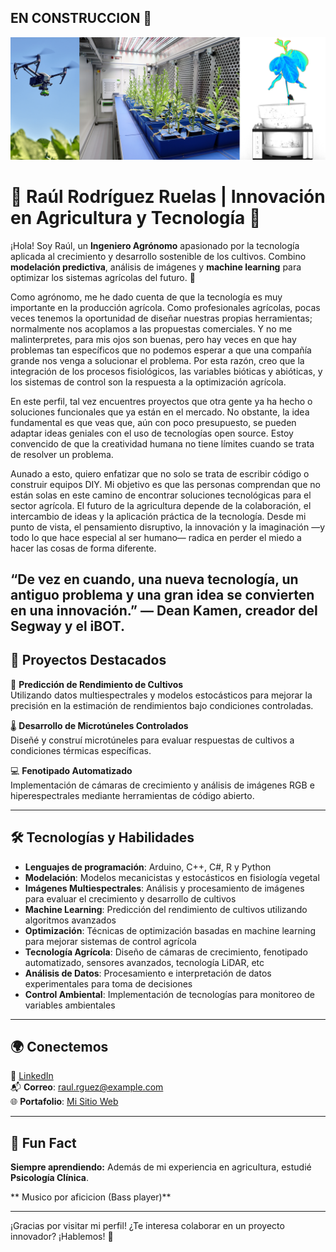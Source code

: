 ## EN CONSTRUCCION 👋


![bannerGrande](https://github.com/Rodriguez-Ruelas/Rodriguez-Ruelas/blob/main/Imagenes_README/bannerGrande.png)

# 🌱 Raúl Rodríguez Ruelas | Innovación en Agricultura y Tecnología 🚀

¡Hola! Soy Raúl, un **Ingeniero Agrónomo** apasionado por la tecnología aplicada al crecimiento y desarrollo sostenible de los cultivos. Combino **modelación predictiva**, análisis de imágenes y **machine learning** para optimizar los sistemas agrícolas del futuro. 🍃

Como agrónomo, me he dado cuenta de que la tecnología es muy importante en la producción agrícola. Como profesionales agrícolas, pocas veces tenemos la oportunidad de diseñar nuestras propias herramientas; normalmente nos acoplamos a las propuestas comerciales. Y no me malinterpretes, para mis ojos son buenas, pero hay veces en que hay problemas tan específicos que no podemos esperar a que una compañía grande nos venga a solucionar el problema. Por esta razón, creo que la integración de los procesos fisiológicos, las variables bióticas y abióticas, y los sistemas de control son la respuesta a la optimización agrícola.

En este perfil, tal vez encuentres proyectos que otra gente ya ha hecho o soluciones funcionales que ya están en el mercado. No obstante, la idea fundamental es que veas que, aún con poco presupuesto, se pueden adaptar ideas geniales con el uso de tecnologías open source. Estoy convencido de que la creatividad humana no tiene límites cuando se trata de resolver un problema.

Aunado a esto, quiero enfatizar que no solo se trata de escribir código o construir equipos DIY. Mi objetivo es que las personas comprendan que no están solas en este camino de encontrar soluciones tecnológicas para el sector agrícola. El futuro de la agricultura depende de la colaboración, el intercambio de ideas y la aplicación práctica de la tecnología. Desde mi punto de vista, el pensamiento disruptivo, la innovación y la imaginación —y todo lo que hace especial al ser humano— radica en perder el miedo a hacer las cosas de forma diferente.

“De vez en cuando, una nueva tecnología, un antiguo problema y una gran idea se convierten en una innovación.” — Dean Kamen, creador del Segway y el iBOT.
---

## 🚀 Proyectos Destacados

🔬 **Predicción de Rendimiento de Cultivos**  
Utilizando datos multiespectrales y modelos estocásticos para mejorar la precisión en la estimación de rendimientos bajo condiciones controladas.

🌡️ **Desarrollo de Microtúneles Controlados**  
Diseñé y construí microtúneles para evaluar respuestas de cultivos a condiciones térmicas específicas.

💻 **Fenotipado Automatizado**  
Implementación de cámaras de crecimiento y análisis de imágenes RGB e hiperespectrales mediante herramientas de código abierto.

---

## 🛠️ Tecnologías y Habilidades

- **Lenguajes de programación**: Arduino, C++, C#, R y Python  
- **Modelación**: Modelos mecanicistas y estocásticos en fisiología vegetal  
- **Imágenes Multiespectrales**: Análisis y procesamiento de imágenes para evaluar el crecimiento y desarrollo de cultivos  
- **Machine Learning**: Predicción del rendimiento de cultivos utilizando algoritmos avanzados  
- **Optimización**: Técnicas de optimización basadas en machine learning para mejorar sistemas de control agrícola  
- **Tecnología Agrícola**: Diseño de cámaras de crecimiento, fenotipado automatizado, sensores avanzados, tecnología LiDAR, etc
- **Análisis de Datos**: Procesamiento e interpretación de datos experimentales para toma de decisiones  
- **Control Ambiental**: Implementación de tecnologías para monitoreo de variables ambientales 

---

<!--
## 📊 Estadísticas de GitHub

![Raúl's GitHub Stats](https://github-readme-stats.vercel.app/api?username=Rodriguez-Ruelas&show_icons=true&theme=radical)  
![Lenguajes Más Usados](https://github-readme-stats.vercel.app/api/top-langs/?username=Rodriguez-Ruelas&layout=compact&theme=radical)

---
-->


## 🌍 Conectemos

💼 [LinkedIn](https://www.linkedin.com/in/raul-rodriguez-ruelas-20634a171)  
📬 **Correo**: raul.rguez@example.com  
🌐 **Portafolio**: [Mi Sitio Web](#)  

---

## 🌟 Fun Fact

**Siempre aprendiendo:** Además de mi experiencia en agricultura, estudié **Psicología Clínica**.

** Musico por aficicion (Bass player)**

---

¡Gracias por visitar mi perfil! ¿Te interesa colaborar en un proyecto innovador? ¡Hablemos! 🚀


<!--
**Rodriguez-Ruelas/Rodriguez-Ruelas** is a ✨ _special_ ✨ repository because its `README.md` (this file) appears on your GitHub profile.

Here are some ideas to get you started:

- 🔭 I’m currently working on ...
- 🌱 I’m currently learning ...
- 👯 I’m looking to collaborate on ...
- 🤔 I’m looking for help with ...
- 💬 Ask me about ...
- 📫 How to reach me: ...
- 😄 Pronouns: ...
- ⚡ Fun fact: ...
-->
